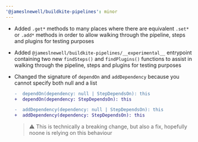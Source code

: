 ```yaml
---
'@jameslnewell/buildkite-pipelines': minor
---
```


- Added `.get*` methods to many places where there are equivalent `.set*` or `.add*` methods in order to allow walking through the pipeline, steps and plugins for testing purposes
- Added `@jameslnewell/buildkite-pipelines/__experimental__` entrypoint containing two new `findSteps()` and `findPlugins()` functions to assist in walking through the pipeline, steps and plugins for testing purposes
- Changed the signature of `dependOn` and `addDependency` because you cannot specify both null and a list

    ```diff
    -  dependOn(dependency: null | StepDependsOn): this
    +  dependOn(dependency: StepDependsOn): this
    ```

    ```diff
    -  addDependency(dependency: null | StepDependsOn): this 
    +  addDependency(dependency: StepDependsOn): this
    ```

    > ⚠️ This is technically a breaking change, but also a fix, hopefully noone is relying on this behaviour
